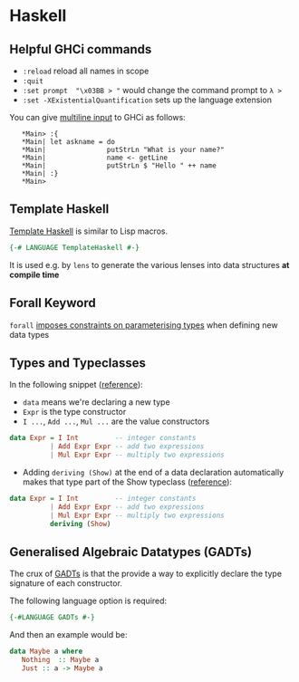 # Haskell

## Helpful GHCi commands

* `:reload` reload all names in scope
* `:quit`
* `:set prompt  "\x03BB > "` would change the command prompt to `λ >`
* `:set -XExistentialQuantification` sets up the language extension

You can give [multiline input](https://en.wikibooks.org/wiki/Haskell/Using_GHCi_effectively) to GHCi as follows:

```text
   *Main> :{
   *Main| let askname = do
   *Main|               putStrLn "What is your name?"
   *Main|               name <- getLine
   *Main|               putStrLn $ "Hello " ++ name
   *Main| :}
   *Main>
```

## Template Haskell

[Template Haskell](https://wiki.haskell.org/A_practical_Template_Haskell_Tutorial) is similar to Lisp macros.

```haskell
{-# LANGUAGE TemplateHaskell #-}
```

It is used e.g. by `lens` to generate the various lenses into data structures __at compile time__

## Forall Keyword

`forall` [imposes constraints on parameterising types](https://en.m.wikibooks.org/wiki/Haskell/Existentially_quantified_types) when defining new data types

## Types and Typeclasses

In the following snippet ([reference](https://wiki.haskell.org/Constructor)):

* `data` means we're declaring a new type
* `Expr` is the type constructor
* `I ...`, `Add ...`, `Mul ...` are the value constructors

```haskell
data Expr = I Int         -- integer constants
          | Add Expr Expr -- add two expressions
          | Mul Expr Expr -- multiply two expressions
```

* Adding `deriving (Show)` at the end of a data declaration automatically makes that type part of the Show typeclass ([reference](http://learnyouahaskell.com/making-our-own-types-and-typeclasses)):

```haskell
data Expr = I Int         -- integer constants
          | Add Expr Expr -- add two expressions
          | Mul Expr Expr -- multiply two expressions
          deriving (Show)
```

## Generalised Algebraic Datatypes (GADTs)

The crux of [GADTs](https://en.wikibooks.org/wiki/Haskell/GADT) is that the provide a way to explicitly declare the type signature of each constructor.

The following language option is required:

```haskell
{-#LANGUAGE GADTs #-}
```

And then an example would be:

```haskell
data Maybe a where
   Nothing  :: Maybe a
   Just :: a -> Maybe a
```